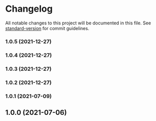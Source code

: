 # Changelog

All notable changes to this project will be documented in this file. See [standard-version](https://github.com/conventional-changelog/standard-version) for commit guidelines.

### 1.0.5 (2021-12-27)

### 1.0.4 (2021-12-27)

### 1.0.3 (2021-12-27)

### 1.0.2 (2021-12-27)

### 1.0.1 (2021-07-09)

## 1.0.0 (2021-07-06)
